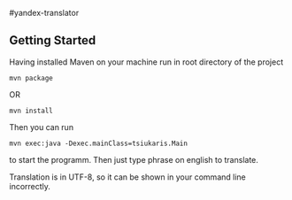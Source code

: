 #yandex-translator
## Getting Started
Having installed Maven on your machine run in root directory of the project
```
mvn package
```
OR
```
mvn install
```
Then you can run
```
mvn exec:java -Dexec.mainClass=tsiukaris.Main
```
to start the programm. Then just type phrase on english to translate.

Translation is in UTF-8, so it can be shown in your command line incorrectly.